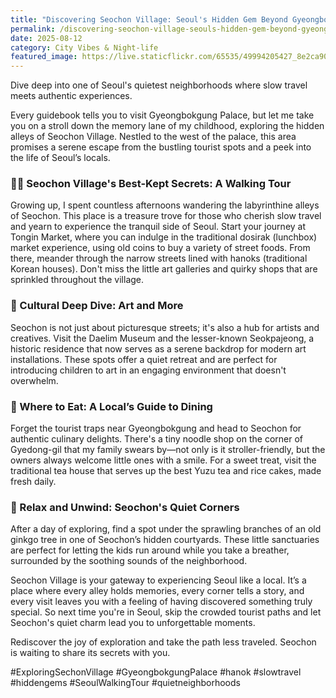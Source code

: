 ```yaml
---
title: "Discovering Seochon Village: Seoul's Hidden Gem Beyond Gyeongbokgung"
permalink: /discovering-seochon-village-seouls-hidden-gem-beyond-gyeongbokgung/
date: 2025-08-12
category: City Vibes & Night-life
featured_image: https://live.staticflickr.com/65535/49994205427_8e2ca90dfa.jpg
---
```


Dive deep into one of Seoul's quietest neighborhoods where slow travel meets authentic experiences.

Every guidebook tells you to visit Gyeongbokgung Palace, but let me take you on a stroll down the memory lane of my childhood, exploring the hidden alleys of Seochon Village. Nestled to the west of the palace, this area promises a serene escape from the bustling tourist spots and a peek into the life of Seoul’s locals.

### 🚶‍♂️ Seochon Village's Best-Kept Secrets: A Walking Tour

Growing up, I spent countless afternoons wandering the labyrinthine alleys of Seochon. This place is a treasure trove for those who cherish slow travel and yearn to experience the tranquil side of Seoul. Start your journey at Tongin Market, where you can indulge in the traditional dosirak (lunchbox) market experience, using old coins to buy a variety of street foods. From there, meander through the narrow streets lined with hanoks (traditional Korean houses). Don't miss the little art galleries and quirky shops that are sprinkled throughout the village.

### 🎨 Cultural Deep Dive: Art and More

Seochon is not just about picturesque streets; it's also a hub for artists and creatives. Visit the Daelim Museum and the lesser-known Seokpajeong, a historic residence that now serves as a serene backdrop for modern art installations. These spots offer a quiet retreat and are perfect for introducing children to art in an engaging environment that doesn't overwhelm.

### 🍴 Where to Eat: A Local’s Guide to Dining

Forget the tourist traps near Gyeongbokgung and head to Seochon for authentic culinary delights. There's a tiny noodle shop on the corner of Gyedong-gil that my family swears by—not only is it stroller-friendly, but the owners always welcome little ones with a smile. For a sweet treat, visit the traditional tea house that serves up the best Yuzu tea and rice cakes, made fresh daily.

### 🌳 Relax and Unwind: Seochon's Quiet Corners

After a day of exploring, find a spot under the sprawling branches of an old ginkgo tree in one of Seochon’s hidden courtyards. These little sanctuaries are perfect for letting the kids run around while you take a breather, surrounded by the soothing sounds of the neighborhood.

Seochon Village is your gateway to experiencing Seoul like a local. It’s a place where every alley holds memories, every corner tells a story, and every visit leaves you with a feeling of having discovered something truly special. So next time you're in Seoul, skip the crowded tourist paths and let Seochon's quiet charm lead you to unforgettable moments.

Rediscover the joy of exploration and take the path less traveled. Seochon is waiting to share its secrets with you.

#ExploringSechonVillage #GyeongbokgungPalace #hanok #slowtravel #hiddengems #SeoulWalkingTour #quietneighborhoods